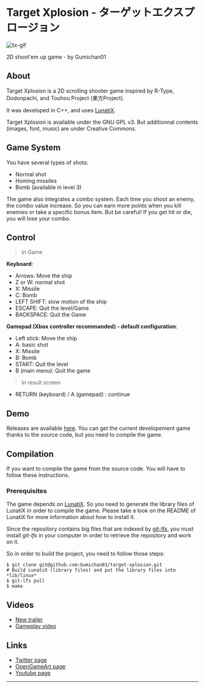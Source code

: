 # Target Xplosion - ターゲットエクスプロージョン #

![tx-gif][]

2D shoot'em up game - by Gumichan01

## About ##

Target Xplosion is a 2D scrolling shooter game inspired by R-Type, Dodonpachi, and Touhou Project (東方Project).

It was developed in C++, and uses [LunatiX][].

Target Xplosion is available under the GNU GPL v3. But additionnal contents (images, font, music) are under Creative Commons.

## Game System ##

You have several types of shots:

- Normal shot
- Homing missiles
- Bomb (available in level 3)

The game also integrates a combo system. Each time you shoot an enemy, the combo value increase. So you can earn more points when you kill enemies or take a specific bonus item. But be careful! If you get hit or die, you will lose your combo.

## Control ##

> In Game

**Keyboard**:

  - Arrows: Move the ship
  - Z or W: normal shot
  - X: Missile
  - C: Bomb
  - LEFT SHIFT: slow motion of the ship
  - ESCAPE: Quit the level/Game
  - BACKSPACE: Quit the Game

**Gamepad (Xbox controller recommanded) - default configuration**:

  - Left stick: Move the ship
  - A: basic shot
  - X: Missile
  - B: Bomb
  - START: Quit the level
  - B (main menu): Quit the game


> In result screen

  - RETURN (keyboard) / A (gamepad) : continue

## Demo ##

Releases are available [here][].
You can get the current developement game thanks to the source code, but you need to compile the game.

## Compilation ##

If you want to compile the game from the source code. You will have to follow these instructions.

### Prerequisites ###

The game depends on [LunatiX][].
So you need to generate the library files of LunatiX in order to compile the game.
Please take a look on the README of LunatiX for more information about how to install it.

Since the repository contains big files that are indexed by [git-lfs][],
you must install *git-lfs* in your computer in order to retrieve the repository
and work on it.

So in order to build the project, you need to follow those steps:

    $ git clone git@github.com:Gumichan01/target-xplosion.git
    # Build LunatiX (library files) and put the library files into *lib/linux*
    $ git-lfs pull
    $ make

## Videos ##

 * [New trailer][trailer]
 * [Gameplay video][gp]

## Links ##

 * [Twitter page][twitter]
 * [OpenGameArt page][oga]
 * [Youtube page][youtube]

---
[tx-gif]: https://github.com/Gumichan01/gumichan01.github.io/raw/master/portfolio/image/tx.gif
[LunatiX]: https://github.com/Gumichan01/lunatix
[here]: https://github.com/Gumichan01/target-xplosion/releases
[git-lfs]: https://github.com/git-lfs/git-lfs/wiki/Installation
[trailer]: https://youtu.be/ydcgwoIwklo
[gp]: https://youtu.be/_03TWilFhdU
[twitter]: https://twitter.com/Gumichan01
[oga]: https://opengameart.org/users/gumichan01
[youtube]: https://www.youtube.com/user/gumichan01
